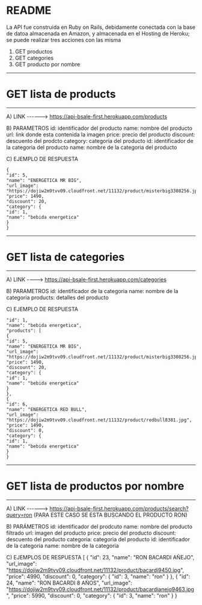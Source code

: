 # README

La API fue construida en Ruby on Rails, debidamente conectada con la base de datoa almacenada en Amazon, y almacenada en el Hosting de Heroku; se puede realizar tres acciones con las misma

  1) GET productos
  2) GET categories
  3) GET producto por nombre

-----------------------------
# GET lista de products
-----------------------------

A) LINK ------> https://api-bsale-first.herokuapp.com/products

B) PARAMETROS
    id: identificador del producto
    name: nombre del producto
    url: link donde esta contenida la imagen
    price: precio del producto
    discount: descuento del prodcto
    category: categoria del producto
    id: identificador de la categoria del producto
    name: nombre de la categoria del producto

C) EJEMPLO DE RESPUESTA

    {
    "id": 5,
    "name": "ENERGETICA MR BIG",
    "url_image": "https://dojiw2m9tvv09.cloudfront.net/11132/product/misterbig3308256.jpg",
    "price": 1490,
    "discount": 20,
    "category": {
    "id": 1,
    "name": "bebida energetica"
    }
    }

-----------------------------
#  GET lista de categories
-----------------------------

A) LINK ----> https://api-bsale-first.herokuapp.com/categories

B) PARAMETROS
    id: identificador de la categoria
    name: nombre de la categoria
    products: detalles del producto 

C) EJEMPLO DE RESPUESTA

    "id": 1,
    "name": "bebida energetica",
    "products": [
    {
    "id": 5,
    "name": "ENERGETICA MR BIG",
    "url_image": "https://dojiw2m9tvv09.cloudfront.net/11132/product/misterbig3308256.jpg",
    "price": 1490,
    "discount": 20,
    "category": {
    "id": 1,
    "name": "bebida energetica"
    }
    },
    {
    "id": 6,
    "name": "ENERGETICA RED BULL",
    "url_image": "https://dojiw2m9tvv09.cloudfront.net/11132/product/redbull8381.jpg",
    "price": 1490,
    "discount": 0,
    "category": {
    "id": 1,
    "name": "bebida energetica"
    }
    }

-----------------------------
#  GET lista de productos por nombre
-----------------------------

A) LINK ------>  https://api-bsale-first.herokuapp.com/products/search?query=ron      (PARA ESTE CASO SE ESTA BUSCANDO EL PRODUCTO RON)

B) PARÁMETROS
    id: identificador del prodcuto
    name: nombre del producto filtrado 
    url: imagen del producto
    price: precio del producto
    discount: descuento del producto
    categoria: categoria del producto
      id: identificador de la categoria
      name: nombre de la categoria

C) EJEMPLOS DE RESPUESTA
    [
    {
    "id": 23,
    "name": "RON BACARDI AÑEJO",
    "url_image": "https://dojiw2m9tvv09.cloudfront.net/11132/product/bacardi9450.jpg",
    "price": 4990,
    "discount": 0,
    "category": {
    "id": 3,
    "name": "ron"
    }
    },
    {
    "id": 24,
    "name": "RON BACARDI 8 AÑOS",
    "url_image": "https://dojiw2m9tvv09.cloudfront.net/11132/product/bacardianejo9463.jpg",
    "price": 5990,
    "discount": 0,
    "category": {
    "id": 3,
    "name": "ron"
    }
    }
